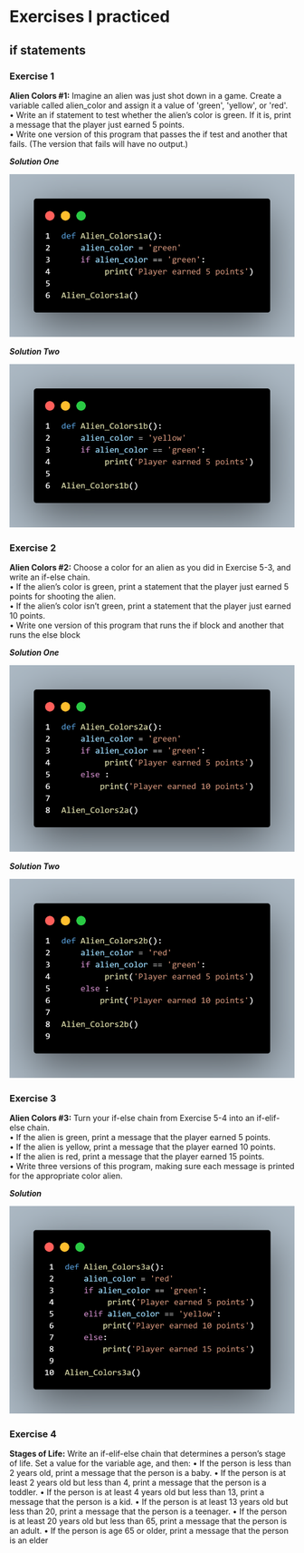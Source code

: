# Exercises I practiced

## if statements

### Exercise 1

**Alien Colors #1:** Imagine an alien was just shot down in a game. Create a 
variable called alien_color and assign it a value of 'green', 'yellow', or 'red'.</br>
•	 Write an if statement to test whether the alien’s color is green. If it is, print 
a message that the player just earned 5 points.</br>
•	 Write one version of this program that passes the if test and another that fails. (The version that fails will have no output.)

***Solution One***

![](2022-11-15-20-38-29.png)

***Solution Two***

![](2022-11-15-20-39-17.png)

### Exercise 2

**Alien Colors #2:** Choose a color for an alien as you did in Exercise 5-3, and 
write an if-else chain.</br>
•	 If the alien’s color is green, print a statement that the player just earned 
5 points for shooting the alien.</br>
•	 If the alien’s color isn’t green, print a statement that the player just earned 10 points.</br>
•	 Write one version of this program that runs the if block and another that 
runs the else block

***Solution One***

![](2022-11-15-20-43-50.png)


***Solution Two***

![](2022-11-15-20-44-27.png)

### Exercise 3

**Alien Colors #3:** Turn your if-else chain from Exercise 5-4 into an if-elif-else chain.</br>
•	 If the alien is green, print a message that the player earned 5 points.</br>
•	 If the alien is yellow, print a message that the player earned 10 points.</br>
•	 If the alien is red, print a message that the player earned 15 points.</br>
•	 Write three versions of this program, making sure each message is printed 
for the appropriate color alien.

***Solution***

![](2022-11-15-20-53-51.png)

### Exercise 4

**Stages of Life:** Write an if-elif-else chain that determines a person’s 
stage of life. Set a value for the variable age, and then:
•	 If the person is less than 2 years old, print a message that the person is 
a baby.
•	 If the person is at least 2 years old but less than 4, print a message that 
the person is a toddler.
•	 If the person is at least 4 years old but less than 13, print a message that 
the person is a kid.
•	 If the person is at least 13 years old but less than 20, print a message that 
the person is a teenager.
•	 If the person is at least 20 years old but less than 65, print a message that 
the person is an adult.
•	 If the person is age 65 or older, print a message that the person is an 
elder
